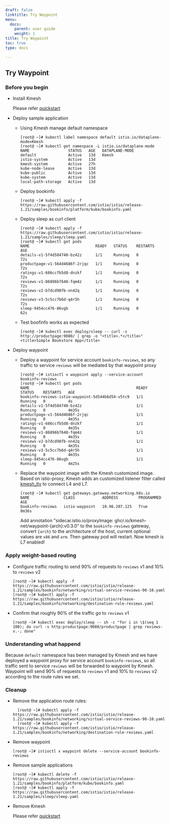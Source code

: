 ```yaml
---
draft: false
linktitle: Try Waypoint
menu:
  docs:
    parent: user guide
    weight: 1
title: Try Waypoint
toc: true
type: docs

---
```

## Try Waypoint

### Before you begin

- Install Kmesh

  Please refer [quickstart](https://kmesh.net/en/docs/setup/quickstart/)

- Deploy sample application
  - Using Kmesh manage default namespace

    ```
    [root@ ~]# kubectl label namespace default istio.io/dataplane-mode=Kmesh
    [root@ ~]# kubectl get namespace -L istio.io/dataplane-mode
    NAME                 STATUS   AGE   DATAPLANE-MODE
    default              Active   13d   Kmesh
    istio-system         Active   13d   
    kmesh-system         Active   27h   
    kube-node-lease      Active   13d   
    kube-public          Active   13d   
    kube-system          Active   13d   
    local-path-storage   Active   13d   
    ```
 
  - Deploy bookinfo

    ```
    [root@ ~]# kubectl apply -f https://raw.githubusercontent.com/istio/istio/release-1.21/samples/bookinfo/platform/kube/bookinfo.yaml
    ```

  - Deploy sleep as curl client

    ```
    [root@ ~]# kubectl apply -f https://raw.githubusercontent.com/istio/istio/release-1.21/samples/sleep/sleep.yaml
    [root@ ~]# kubectl get pods
    NAME                             READY   STATUS    RESTARTS   AGE
    details-v1-5f4d584748-bz42z      1/1     Running   0          72s
    productpage-v1-564d4686f-2rjqc   1/1     Running   0          72s
    ratings-v1-686ccfb5d8-dnzkf      1/1     Running   0          72s
    reviews-v1-86896b7648-fqm4z      1/1     Running   0          72s
    reviews-v2-b7dcd98fb-nn42q       1/1     Running   0          72s
    reviews-v3-5c5cc7b6d-q4r5h       1/1     Running   0          72s
    sleep-9454cc476-86vgb            1/1     Running   0          62s
    ```

  - Test boofinfo works as expected

    ```
    [root@ ~]# kubectl exec deploy/sleep -- curl -s http://productpage:9080/ | grep -o "<title>.*</title>"
    <title>Simple Bookstore App</title>
    ```

- Deploy waypoint

  - Deploy a waypoint for service account `bookinfo-reviews`, so any traffic to service `reviews` will be mediated by that waypoint proxy

    ```
    [root@ ~]# istioctl x waypoint apply --service-account bookinfo-reviews
    [root@ ~]# kubectl get pods
    NAME                                               READY   STATUS    RESTARTS   AGE
    bookinfo-reviews-istio-waypoint-5d544b6d54-v5tc9   1/1     Running   0          4s
    details-v1-5f4d584748-bz42z                        1/1     Running   0          4m35s
    productpage-v1-564d4686f-2rjqc                     1/1     Running   0          4m35s
    ratings-v1-686ccfb5d8-dnzkf                        1/1     Running   0          4m35s
    reviews-v1-86896b7648-fqm4z                        1/1     Running   0          4m35s
    reviews-v2-b7dcd98fb-nn42q                         1/1     Running   0          4m35s
    reviews-v3-5c5cc7b6d-q4r5h                         1/1     Running   0          4m35s
    sleep-9454cc476-86vgb                              1/1     Running   0          4m25s
    ```
  
  - Replace the waypoint image with the Kmesh customized image. Based on istio-proxy, Kmesh adds an customized listener filter called [kmesh_tlv](https://github.com/kmesh-net/waypoint/tree/master/source/extensions/filters/listener/kmesh_tlv) to connect L4 and L7.

    ```
    [root@ ~]# kubectl get gateways.gateway.networking.k8s.io
    NAME               CLASS            ADDRESS         PROGRAMMED   AGE
    bookinfo-reviews   istio-waypoint   10.96.207.125   True         8m36s
    ```

    Add annotation "sidecar.istio.io/proxyImage: ghcr.io/kmesh-net/waypoint-{arch}:v0.3.0" to the `bookinfo-reviews` gateway, convert `{arch}` to the architecture of the host, current optional values are `x86` and `arm`. Then gateway pod will restart. Now kmesh is L7 enabled!

### Apply weight-based routing

- Configure traffic routing to send 90% of requests to `reviews` v1 and 10% to `reviews` v2

  ```
  [root@ ~]# kubectl apply -f https://raw.githubusercontent.com/istio/istio/release-1.21/samples/bookinfo/networking/virtual-service-reviews-90-10.yaml
  [root@ ~]# kubectl apply -f https://raw.githubusercontent.com/istio/istio/release-1.21/samples/bookinfo/networking/destination-rule-reviews.yaml
  ```

- Confirm that roughly 90% of the traffic go to `reviews` v1

  ```
  [root@ ~]# kubectl exec deploy/sleep -- sh -c "for i in \$(seq 1 100); do curl -s http:productpage:9080/productpage | grep reviews-v.-; done"
  ```

### Understanding what happend

Because `default` namespace has been managed by Kmesh and we have deployed a waypoint proxy for service account `bookinfo-reviews`, so all traffic sent to service `reviews` will be forwarded to waypoint by Kmesh. Waypoint will send 90% of requests to `reviews` v1 and 10% to `reviews` v2 according to the route rules we set.

### Cleanup

- Remove the application route rules:

  ```
    [root@ ~]# kubectl apply -f https://raw.githubusercontent.com/istio/istio/release-1.21/samples/bookinfo/networking/virtual-service-reviews-90-10.yaml
    [root@ ~]# kubectl apply -f https://raw.githubusercontent.com/istio/istio/release-1.21/samples/bookinfo/networking/destination-rule-reviews.yaml  
  ```

- Remove waypoint

  ```
  [root@ ~]# istioctl x waypoint delete --service-account bookinfo-reviews
  ```

- Remove sample applications

  ```
  [root@ ~]# kubectl delete -f https://raw.githubusercontent.com/istio/istio/release-1.21/samples/bookinfo/platform/kube/bookinfo.yaml
  [root@ ~]# kubectl apply -f https://raw.githubusercontent.com/istio/istio/release-1.21/samples/sleep/sleep.yaml
  ```

- Remove Kmesh

  Please refer [quickstart](https://kmesh.net/en/docs/setup/quickstart/)
